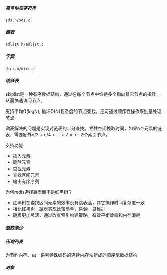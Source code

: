 ##### 简单动态字符串

`sds.h/sds.c`

##### 链表

`adlist.h/adlist.c`

##### 字典

`dict.h/dict.c`

##### 跳跃表

skiplist是一种有序数据结构，通过在每个节点中维持多个指向其它节点的指针，从而快速访问节点。

支持平均O(logN), 最坏O(N)复杂度的节点查找，还可通过顺序性操作来批量处理节点

调表解决的问题是实现对链表的二分查找，牺牲空间换取时间，如果n个元素的链表，需要额外n/2 + n/4 + ... + 2 = n - 2个索引节点。

支持功能

- 插入元素
- 删除元素
- 查找元素
- 查找区间元素
- 输出有序序列

为何redis选择跳表而不是红黑树？

- 红黑树在查找区间元素的效率没有跳表高，其它操作时间复杂度一致
- 相比红黑树，跳表实现比较简单，易读，易维护
- 跳表更加灵活，通过改变索引构建策略，有效平衡效率和内存消耗

##### 整数集合

##### 压缩列表

为节约内存，由一系列特殊编码的连续内存块组成的顺序型数据结构

##### 对象



